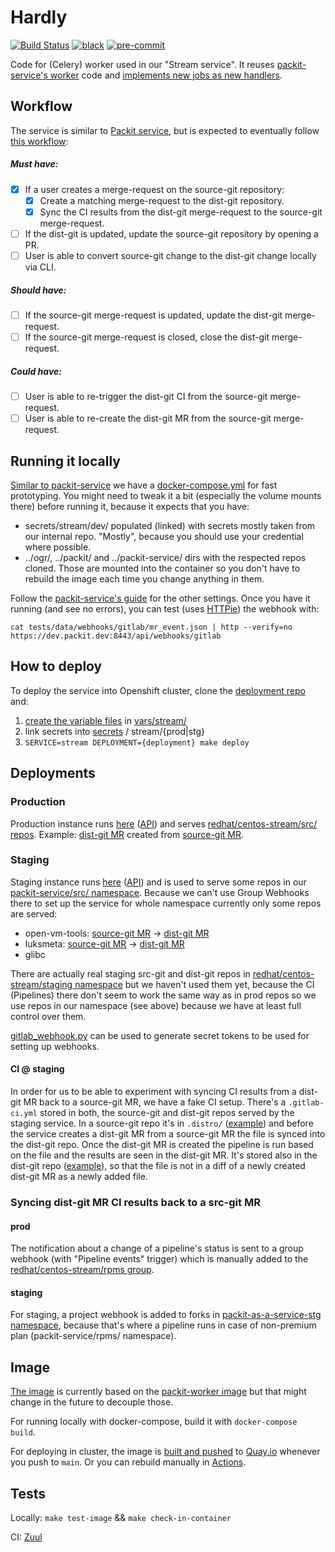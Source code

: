 # Hardly

[![Build Status](https://zuul-ci.org/gated.svg)](https://softwarefactory-project.io/zuul/t/packit-service/project/github.com/packit/hardly)
[![black](https://img.shields.io/badge/code%20style-black-000000.svg)](https://github.com/psf/black)
[![pre-commit](https://img.shields.io/badge/pre--commit-enabled-brightgreen?logo=pre-commit&logoColor=white)](https://github.com/pre-commit/pre-commit)

Code for (Celery) worker used in our "Stream service".
It reuses [packit-service's worker](https://github.com/packit/packit-service/tree/main/packit_service/worker)
code and [implements new jobs as new handlers](https://github.com/packit/research/tree/main/split-the-stream#2-separate-workers).

## Workflow

The service is similar to [Packit service](https://github.com/packit/packit-service),
but is expected to eventually follow [this workflow](https://github.com/packit/research/tree/main/split-the-stream#what-does-the-source-git-workflow-mean):

##### Must have:

- [x] If a user creates a merge-request on the source-git repository:
  - [x] Create a matching merge-request to the dist-git repository.
  - [x] Sync the CI results from the dist-git merge-request to the source-git merge-request.
- [ ] If the dist-git is updated, update the source-git repository by opening a PR.
- [ ] User is able to convert source-git change to the dist-git change locally via CLI.

##### Should have:

- [ ] If the source-git merge-request is updated, update the dist-git merge-request.
- [ ] If the source-git merge-request is closed, close the dist-git merge-request.

##### Could have:

- [ ] User is able to re-trigger the dist-git CI from the source-git merge-request.
- [ ] User is able to re-create the dist-git MR from the source-git merge-request.

## Running it locally

[Similar to packit-service](https://github.com/packit/packit-service/blob/main/CONTRIBUTING.md#running-packit-service-locally)
we have a [docker-compose.yml](docker-compose.yml) for fast prototyping.
You might need to tweak it a bit (especially the volume mounts there) before running it,
because it expects that you have:

- secrets/stream/dev/ populated (linked) with secrets mostly taken from our internal repo.
  "Mostly", because you should use your credential where possible.
- ../ogr/, ../packit/ and ../packit-service/ dirs with the respected repos cloned.
  Those are mounted into the container so you don't have to rebuild the image each time you change anything in them.

Follow the [packit-service's guide](https://github.com/packit/packit-service/blob/main/CONTRIBUTING.md#running-packit-service-locally)
for the other settings. Once you have it running (and see no errors), you can test (uses [HTTPie](https://httpie.io)) the webhook with:

```
cat tests/data/webhooks/gitlab/mr_event.json | http --verify=no https://dev.packit.dev:8443/api/webhooks/gitlab
```

## How to deploy

To deploy the service into Openshift cluster,
clone the [deployment repo](https://github.com/packit/deployment) and:

1. [create the variable files](https://github.com/packit/deployment/tree/main/vars) in [vars/stream/](https://github.com/packit/deployment/tree/main/vars/stream)
2. link secrets into [secrets](https://github.com/packit/deployment/tree/main/secrets) / stream/{prod|stg}
3. `SERVICE=stream DEPLOYMENT={deployment} make deploy`

## Deployments

### Production

Production instance runs [here](https://console.pro-eu-west-1.openshift.com/console/project/stream-prod)
([API](https://prod.stream.packit.dev/api/)) and serves
[redhat/centos-stream/src/ repos](https://gitlab.com/redhat/centos-stream/src/).
Example:
[dist-git MR](https://gitlab.com/redhat/centos-stream/rpms/luksmeta/-/merge_requests/2)
created from
[source-git MR](https://gitlab.com/redhat/centos-stream/src/luksmeta/-/merge_requests/2).

### Staging

Staging instance runs [here](https://console.pro-eu-west-1.openshift.com/console/project/stream-stg)
([API](https://stg.stream.packit.dev/api/)) and is used to serve some
repos in our [packit-service/src/ namespace](https://gitlab.com/packit-service/src).
Because we can't use Group Webhooks there to set up the service for whole namespace
currently only some repos are served:

- open-vm-tools: [source-git MR](https://gitlab.com/packit-service/src/open-vm-tools/-/merge_requests/8) -> [dist-git MR](https://gitlab.com/packit-service/rpms/open-vm-tools/-/merge_requests/18)
- luksmeta: [source-git MR](https://gitlab.com/packit-service/src/luksmeta/-/merge_requests/2) -> [dist-git MR](https://gitlab.com/packit-service/rpms/luksmeta/-/merge_requests/2)
- glibc

There are actually real staging src-git and dist-git repos in [redhat/centos-stream/staging namespace](https://gitlab.com/redhat/centos-stream/staging)
but we haven't used them yet, because the CI (Pipelines) there don't seem to work the same way as in prod repos
so we use repos in our namespace (see above) because we have at least full control over them.

[gitlab_webhook.py](https://github.com/packit/deployment/blob/main/scripts/gitlab_webhook.py)
can be used to generate secret tokens to be used for setting up webhooks.

#### CI @ staging

In order for us to be able to experiment with syncing CI results from a dist-git MR back to a source-git MR,
we have a fake CI setup.
There's a `.gitlab-ci.yml` stored in both, the source-git and dist-git repos served by the staging service.
In a source-git repo it's in `.distro/` ([example](https://gitlab.com/packit-service/src/open-vm-tools/-/blob/c9s/.distro/.gitlab-ci.yml))
and before the service creates a dist-git MR from a source-git MR the file is synced into the dist-git repo.
Once the dist-git MR is created the pipeline is run based on the file and the results are seen in the dist-git MR.
It's stored also in the dist-git repo ([example](https://gitlab.com/packit-service/rpms/open-vm-tools/-/blob/c9s/.gitlab-ci.yml)),
so that the file is not in a diff of a newly created dist-git MR as a newly added file.

### Syncing dist-git MR CI results back to a src-git MR

#### prod

The notification about a change of a pipeline's status is sent to a group webhook (with "Pipeline events" trigger)
which is manually added to the [redhat/centos-stream/rpms group](https://gitlab.com/redhat/centos-stream/rpms).

#### staging

For staging, a project webhook is added to forks in [packit-as-a-service-stg namespace](https://gitlab.com/packit-as-a-service-stg),
because that's where a pipeline runs in case of non-premium plan (packit-service/rpms/ namespace).

## Image

[The image](files/Containerfile) is currently based on the
[packit-worker image](https://github.com/packit/packit-service/blob/main/files/docker/Dockerfile.worker)
but that might change in the future to decouple those.

For running locally with docker-compose, build it with `docker-compose build`.

For deploying in cluster, the image is
[built and pushed](.github/workflows/rebuild-and-push-images.yml)
to [Quay.io](https://quay.io/repository/packit/hardly) whenever you push to `main`.
Or you can rebuild manually in
[Actions](https://github.com/packit/hardly/actions/workflows/rebuild-and-push-images.yml).

## Tests

Locally: `make test-image` && `make check-in-container`

CI: [Zuul](.zuul.yaml)
